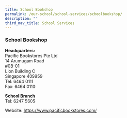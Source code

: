 ```yaml
---
title: School Bookshop
permalink: /our-school/school-services/schoolbookshop/
description: ""
third_nav_title: School Services
---
```

### **School Bookshop**

**Headquarters:** <br>                                                                       Pacific Bookstores Pte Ltd <br>
14 Arumugam Road  
#08-01  
Lion Building C  
Singapore 409959  
Tel: 6464 0111  
Fax: 6464 0110 

**School Branch** <br>
Tel: 6247 5605

Website: https://www.pacificbookstores.com/